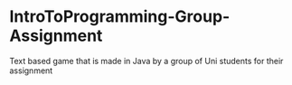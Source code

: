 # IntroToProgramming-Group-Assignment
Text based game that is made in Java by a group of Uni students for their assignment
